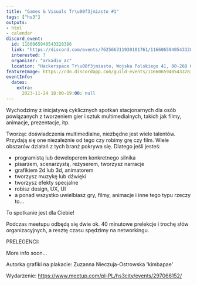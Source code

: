 ```yaml
---
title: "Games & Visuals Tr\u00f3jmiasto #1"
tags: ["hs3"]
outputs:
- html
- calendar
discord_event:
  id: 1166065940543328386
  link: "https://discord.com/events/762566311930101761/1166065940543328386"
  interested: 7
  organizer: "arkadio_ac"
  location: "Hackerspace Tr\u00f3jmiasto, Wojska Polskiego 41, 80-268 Gda\u0144sk"
featureImage: https://cdn.discordapp.com/guild-events/1166065940543328386/a68a1c9d1d99d8e94056de250d519dc0.png?size=1024
eventInfo:
  dates:
    extra:
      2023-11-24 18:00-19:00: null
---
```

Wychodzimy z inicjatywą cyklicznych spotkań stacjonarnych dla osób powiązanych z tworzeniem gier i sztuk multimedialnych, takich jak filmy, animacje, prezentacje, itp.

Tworząc doświadczenia multimedialne, niezbędne jest wiele talentów. Przydają się one niezależnie od tego czy robimy grę czy film. Wiele obszarów działań z tych branż pokrywa się. Dlatego jeśli jesteś:
- programistą lub deweloperem konkretnego silnika
- pisarzem, scenarzystą, reżyserem, tworzysz narracje
- grafikiem 2d lub 3d, animatorem
- tworzysz muzykę lub dźwięki
- tworzysz efekty specjalne
- robisz design, UX, UI
- a ponad wszystko uwielbiasz gry, filmy, animacje  i inne tego typu rzeczy to...

To spotkanie jest dla Ciebie!

Podczas meetupu odbędą się dwie ok. 40 minutowe prelekcje i trochę słów organizacyjnych, a resztę czasu spędzimy na networkingu.

PRELEGENCI:

More info soon...

Autorka grafiki na plakacie: Zuzanna Nieczuja-Ostrowska 'kimbapae'

Wydarzenie: https://www.meetup.com/pl-PL/hs3city/events/297066152/
